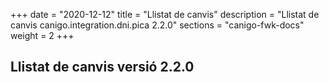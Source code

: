 +++
date        = "2020-12-12"
title       = "Llistat de canvis"
description = "Llistat de canvis canigo.integration.dni.pica 2.2.0"
sections    = "canigo-fwk-docs"
weight		= 2
+++

## Llistat de canvis versió 2.2.0

